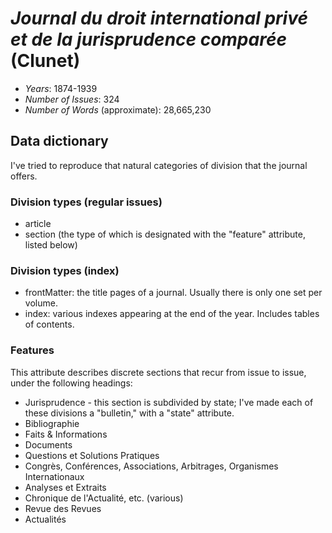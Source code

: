 # _Journal du droit international privé et de la jurisprudence comparée_ (Clunet)

- *Years*: 1874-1939
- *Number of Issues*: 324
- *Number of Words* (approximate): 28,665,230

## Data dictionary
I've tried to reproduce that natural categories of division that the journal offers.

### Division types (regular issues)
- article
- section (the type of which is designated with the "feature" attribute, listed below)

### Division types (index)
- frontMatter: the title pages of a journal. Usually there is only one set per volume.
- index: various indexes appearing at the end of the year. Includes tables of contents.

### Features
This attribute describes discrete sections that recur from issue to issue, under the following headings:
- Jurisprudence - this section is subdivided by state; I've made each of these divisions a "bulletin," with a "state" attribute.
- Bibliographie
- Faits & Informations
- Documents
- Questions et Solutions Pratiques
- Congrès, Conférences, Associations, Arbitrages, Organismes Internationaux
- Analyses et Extraits
- Chronique de l'Actualité, etc. (various)
- Revue des Revues
- Actualités
